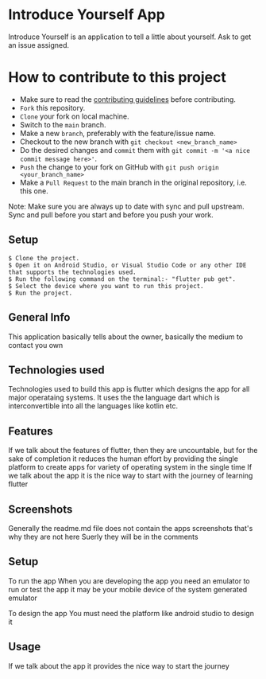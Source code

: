 # Introduce Yourself App

Introduce Yourself is an application to tell a little about yourself.  Ask to get an issue assigned. 

# How to contribute to this project

- Make sure to read the [contributing guidelines](CONTRIBUTING.md) before contributing.
- `Fork` this repository.
- `Clone` your fork on local machine.
- Switch to the `main` branch.
- Make a new `branch`, preferably with the feature/issue name.
- Checkout to the new branch with `git checkout <new_branch_name>`
- Do the desired changes and `commit` them with `git commit -m '<a nice commit message here>'`.
- `Push` the change to your fork on GitHub with `git push origin <your_branch_name>`
- Make a `Pull Request` to the main branch in the original repository, i.e. this one.

Note: Make sure you are always up to date with sync and pull upstream. Sync and pull before you start and before you push your work.

## Setup
```
$ Clone the project.
$ Open it on Android Studio, or Visual Studio Code or any other IDE that supports the technologies used.
$ Run the following command on the terminal:- "flutter pub get".
$ Select the device where you want to run this project.
$ Run the project.
```
## General Info

This application basically tells about the owner, basically the medium to contact you own

## Technologies used

Technologies used to build this app is flutter which designs the app for all major operataing systems. It uses the the language dart which is interconvertible into all the languages like kotlin etc.

## Features 

If we talk about the features of flutter, then they are uncountable, but for the sake of completion it reduces the human effort by providing the single platform to create apps for variety of operating system in the single time
If we talk about the app it is the nice way to start with the journey of learning flutter

## Screenshots
Generally the readme.md file does not contain the apps screenshots that's why they are not here
Suerly they will be in the comments

## Setup 
To run the app
When you are developing the app you need an emulator to run or test the app it may be your mobile device of the system generated emulator

To design the app
You must need the platform like android studio to design it

## Usage
If we talk about the app it provides the nice way to start the journey